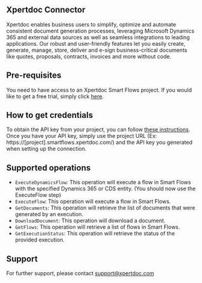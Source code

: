 ## Xpertdoc Connector

Xpertdoc enables business users to simplify, optimize and automate consistent document generation processes, leveraging Microsoft Dynamics 365 and external data sources as well as seamless integrations to leading applications. Our robust and user-friendly features let you easily create, generate, manage, store, deliver and e-sign business-critical documents like quotes, proposals, contracts, invoices and more without code.

## Pre-requisites

You need to have access to an Xpertdoc Smart Flows project. If you would like to get a free trial, simply click [here](https://www.xpertdoc.com/en/get-free-trial-document-generation/).

## How to get credentials

To obtain the API key from your project, you can follow [these instructions](https://kb.xpertdoc.com/display/UM/Using+the+API#UsingtheAPI-APIkeys). Once you have your API key, simply use the project URL (Ex: https://\[project\].smartflows.xpertdoc.com/) and the API key you generated when setting up the connection.

## Supported operations

* ```ExecuteDynamicsFlow```: This operation will execute a flow in Smart Flows with the specified Dynamics 365 or CDS entity. (You should now use the ExecuteFlow step)
* ```ExecuteFlow```: This operation will execute a flow in Smart Flows.
* ```GetDocuments```: This operation will retrieve the list of documents that were generated by an execution.
* ```DownloadDocument```: This operation will download a document.
* ```GetFlows```: This operation will retrieve a list of flows in Smart Flows.
* ```GetExecutionStatus```: This operation will retrieve the status of the provided execution.

## Support

For further support, please contact support@xpertdoc.com